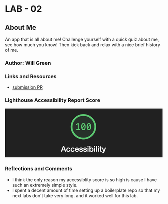 # LAB - 02

## About Me

An app that is all about me! Challenge yourself with a quick quiz about me, see how much you know! Then kick back and relax with a nice brief history of me.

### Author: Will Green

### Links and Resources

* [submission PR](https://tehbillis.github.io/about-me)

### Lighthouse Accessibility Report Score

![lighthouse score](img/Screenshot%202023-09-11%20at%203.21.39%20PM.png)

### Reflections and Comments

* I think the only reason my accessiblity score is so high is cause I have such an extremely simple style.
* I spent a decent amount of time setting up a boilerplate repo so that my next labs don't take very long. and it worked well for this lab.
